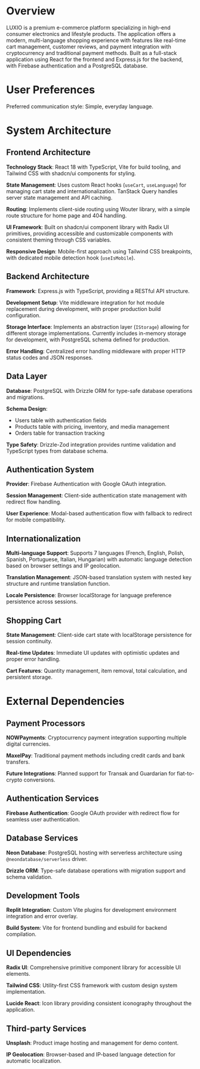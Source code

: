# Overview

LUXIO is a premium e-commerce platform specializing in high-end consumer electronics and lifestyle products. The application offers a modern, multi-language shopping experience with features like real-time cart management, customer reviews, and payment integration with cryptocurrency and traditional payment methods. Built as a full-stack application using React for the frontend and Express.js for the backend, with Firebase authentication and a PostgreSQL database.

# User Preferences

Preferred communication style: Simple, everyday language.

# System Architecture

## Frontend Architecture

**Technology Stack**: React 18 with TypeScript, Vite for build tooling, and Tailwind CSS with shadcn/ui components for styling.

**State Management**: Uses custom React hooks (`useCart`, `useLanguage`) for managing cart state and internationalization. TanStack Query handles server state management and API caching.

**Routing**: Implements client-side routing using Wouter library, with a simple route structure for home page and 404 handling.

**UI Framework**: Built on shadcn/ui component library with Radix UI primitives, providing accessible and customizable components with consistent theming through CSS variables.

**Responsive Design**: Mobile-first approach using Tailwind CSS breakpoints, with dedicated mobile detection hook (`useIsMobile`).

## Backend Architecture

**Framework**: Express.js with TypeScript, providing a RESTful API structure.

**Development Setup**: Vite middleware integration for hot module replacement during development, with proper production build configuration.

**Storage Interface**: Implements an abstraction layer (`IStorage`) allowing for different storage implementations. Currently includes in-memory storage for development, with PostgreSQL schema defined for production.

**Error Handling**: Centralized error handling middleware with proper HTTP status codes and JSON responses.

## Data Layer

**Database**: PostgreSQL with Drizzle ORM for type-safe database operations and migrations.

**Schema Design**: 
- Users table with authentication fields
- Products table with pricing, inventory, and media management
- Orders table for transaction tracking

**Type Safety**: Drizzle-Zod integration provides runtime validation and TypeScript types from database schema.

## Authentication System

**Provider**: Firebase Authentication with Google OAuth integration.

**Session Management**: Client-side authentication state management with redirect flow handling.

**User Experience**: Modal-based authentication flow with fallback to redirect for mobile compatibility.

## Internationalization

**Multi-language Support**: Supports 7 languages (French, English, Polish, Spanish, Portuguese, Italian, Hungarian) with automatic language detection based on browser settings and IP geolocation.

**Translation Management**: JSON-based translation system with nested key structure and runtime translation function.

**Locale Persistence**: Browser localStorage for language preference persistence across sessions.

## Shopping Cart

**State Management**: Client-side cart state with localStorage persistence for session continuity.

**Real-time Updates**: Immediate UI updates with optimistic updates and proper error handling.

**Cart Features**: Quantity management, item removal, total calculation, and persistent storage.

# External Dependencies

## Payment Processors

**NOWPayments**: Cryptocurrency payment integration supporting multiple digital currencies.

**MaxelPay**: Traditional payment methods including credit cards and bank transfers.

**Future Integrations**: Planned support for Transak and Guardarian for fiat-to-crypto conversions.

## Authentication Services

**Firebase Authentication**: Google OAuth provider with redirect flow for seamless user authentication.

## Database Services

**Neon Database**: PostgreSQL hosting with serverless architecture using `@neondatabase/serverless` driver.

**Drizzle ORM**: Type-safe database operations with migration support and schema validation.

## Development Tools

**Replit Integration**: Custom Vite plugins for development environment integration and error overlay.

**Build System**: Vite for frontend bundling and esbuild for backend compilation.

## UI Dependencies

**Radix UI**: Comprehensive primitive component library for accessible UI elements.

**Tailwind CSS**: Utility-first CSS framework with custom design system implementation.

**Lucide React**: Icon library providing consistent iconography throughout the application.

## Third-party Services

**Unsplash**: Product image hosting and management for demo content.

**IP Geolocation**: Browser-based and IP-based language detection for automatic localization.